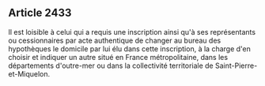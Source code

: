 Article 2433
----
Il est loisible à celui qui a requis une inscription ainsi qu'à ses
représentants ou cessionnaires par acte authentique de changer au bureau des
hypothèques le domicile par lui élu dans cette inscription, à la charge d'en
choisir et indiquer un autre situé en France métropolitaine, dans les
départements d'outre-mer ou dans la collectivité territoriale de Saint-Pierre-
et-Miquelon.
